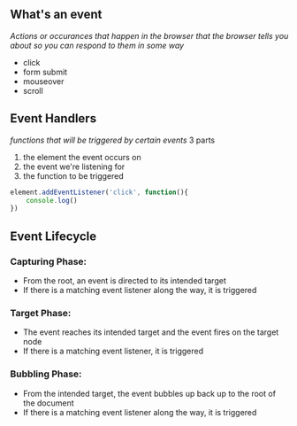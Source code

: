 ## What's an event 
_Actions or occurances that happen in the browser that the browser tells you about so you can respond to them in some way_
- click
- form submit 
- mouseover 
- scroll

## Event Handlers
_functions that will be triggered by certain events_
3 parts 
1. the element the event occurs on
2. the event we're listening for 
3. the function to be triggered 

```js
element.addEventListener('click', function(){
    console.log()
})
```


## Event Lifecycle 
### Capturing Phase:
- From the root, an event is directed to its intended target
- If there is a matching event listener along the way, it is triggered
### Target Phase:
- The event reaches its intended target and the event fires on the target node
- If there is a matching event listener, it is triggered
### Bubbling Phase:
- From the intended target, the event bubbles up back up to the root of the document
- If there is a matching event listener along the way, it is triggered

